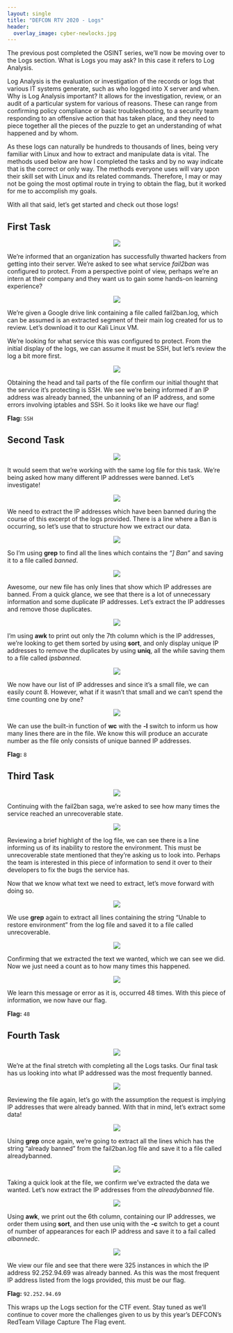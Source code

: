 ```yaml
---
layout: single
title: "DEFCON RTV 2020 - Logs"
header:
  overlay_image: cyber-newlocks.jpg
---
```


The previous post completed the OSINT series, we’ll now be moving over to the Logs section. What is Logs you may ask? In this case it refers to Log Analysis.

Log Analysis is the evaluation or investigation of the records or logs that various IT systems generate, such as who logged into X server and when. Why is Log Analysis important? It allows for the investigation, review, or an audit of a particular system for various of reasons. These can range from confirming policy compliance or basic troubleshooting, to a security team responding to an offensive action that has taken place, and they need to piece together all the pieces of the puzzle to get an understanding of what happened and by whom.

As these logs can naturally be hundreds to thousands of lines, being very familiar with Linux and how to extract and manipulate data is vital. The methods used below are how I completed the tasks and by no way indicate that is the correct or only way. The methods everyone uses will vary upon their skill set with Linux and its related commands. Therefore, I may or may not be going the most optimal route in trying to obtain the flag, but it worked for me to accomplish my goals.

With all that said, let’s get started and check out those logs!

## First Task

<p align="center"><img src="/images/Logs-What-failed.png"></p>

We’re informed that an organization has successfully thwarted hackers from getting into their server. We’re asked to see what service *fail2ban* was configured to protect. From a perspective point of view, perhaps we’re an intern at their company and they want us to gain some hands-on learning experience?

<p align="center"><img src="/images/Logs-What-failed-2.png"></p>

We’re given a Google drive link containing a file called fail2ban.log, which can be assumed is an extracted segment of their main log created for us to review. Let’s download it to our Kali Linux VM.

We’re looking for what service this was configured to protect. From the initial display of the logs, we can assume it must be SSH, but let’s review the log a bit more first.

<p align="center"><img src="/images/Logs-What-failed-3.png"></p>

Obtaining the head and tail parts of the file confirm our initial thought that the service it’s protecting is SSH. We see we’re being informed if an IP address was already banned, the unbanning of an IP address, and some errors involving iptables and SSH. So it looks like we have our flag!

__Flag:__ ```SSH```

## Second Task

<p align="center"><img src="/images/Logs-Who-failed.png"></p>

It would seem that we’re working with the same log file for this task. We’re being asked how many different IP addresses were banned. Let’s investigate!

<p align="center"><img src="/images/Logs-Who-failed-2.png"></p>

We need to extract the IP addresses which have been banned during the course of this excerpt of the logs provided. There is a line where a Ban is occurring, so let’s use that to structure how we extract our data.

<p align="center"><img src="/images/Logs-Who-failed-3.png"></p>

So I’m using __grep__ to find all the lines which contains the *“] Ban”* and saving it to a file called *banned*.

<p align="center"><img src="/images/Logs-Who-failed-4.png"></p>

Awesome, our new file has only lines that show which IP addresses are banned. From a quick glance, we see that there is a lot of unnecessary information and some duplicate IP addresses. Let’s extract the IP addresses and remove those duplicates.

<p align="center"><img src="/images/Logs-Who-failed-5.png"></p>

I’m using __awk__ to print out only the 7th column which is the IP addresses, we’re looking to get them sorted by using __sort__, and only display unique IP addresses to remove the duplicates by using __uniq__, all the while saving them to a file called *ipsbanned*.

<p align="center"><img src="/images/Logs-Who-failed-6.png"></p>

We now have our list of IP addresses and since it’s a small file, we can easily count 8. However, what if it wasn’t that small and we can’t spend the time counting one by one?

<p align="center"><img src="/images/Logs-Who-failed-7.png"></p>

We can use the built-in function of __wc__ with the __-l__ switch to inform us how many lines there are in the file. We know this will produce an accurate number as the file only consists of unique banned IP addresses.

__Flag:__ ```8```

## Third Task

<p align="center"><img src="/images/Logs-We-failed.png"></p>

Continuing with the fail2ban saga, we’re asked to see how many times the service reached an unrecoverable state.

<p align="center"><img src="/images/Logs-What-failed-3.png"></p>

Reviewing a brief highlight of the log file, we can see there is a line informing us of its inability to restore the environment. This must be unrecoverable state mentioned that they’re asking us to look into. Perhaps the team is interested in this piece of information to send it over to their developers to fix the bugs the service has.

Now that we know what text we need to extract, let’s move forward with doing so.

<p align="center"><img src="/images/Logs-We-failed-2.png"></p>

We use __grep__ again to extract all lines containing the string “Unable to restore environment” from the log file and saved it to a file called unrecoverable.

<p align="center"><img src="/images/Logs-We-failed-3.png"></p>

Confirming that we extracted the text we wanted, which we can see we did. Now we just need a count as to how many times this happened.

<p align="center"><img src="/images/Logs-We-failed-4.png"></p>

We learn this message or error as it is, occurred 48 times. With this piece of information, we now have our flag.

__Flag:__ ```48```

## Fourth Task

<p align="center"><img src="/images/Logs-Whom-failed.png"></p>

We’re at the final stretch with completing all the Logs tasks. Our final task has us looking into what IP addressed was the most frequently banned.

<p align="center"><img src="/images/Logs-What-failed-3.png"></p>

Reviewing the file again, let’s go with the assumption the request is implying IP addresses that were already banned. With that in mind, let’s extract some data!

<p align="center"><img src="/images/Logs-Whom-failed-2.png"></p>

Using __grep__ once again, we’re going to extract all the lines which has the string “already banned” from the fail2ban.log file and save it to a file called alreadybanned.

<p align="center"><img src="/images/Logs-Whom-failed-3.png"></p>

Taking a quick look at the file, we confirm we’ve extracted the data we wanted. Let’s now extract the IP addresses from the *alreadybanned* file.

<p align="center"><img src="/images/Logs-Whom-failed-4.png"></p>

Using __awk__, we print out the 6th column, containing our IP addresses, we order them using __sort__, and then use uniq with the __-c__ switch to get a count of number of appearances for each IP address and save it to a fail called *albannedc*.

<p align="center"><img src="/images/Logs-Whom-failed-5.png"></p>

We view our file and see that there were 325 instances in which the IP address 92.252.94.69 was already banned. As this was the most frequent IP address listed from the logs provided, this must be our flag.

__Flag:__ ```92.252.94.69```

This wraps up the Logs section for the CTF event. Stay tuned as we’ll continue to cover more the challenges given to us by this year’s DEFCON’s RedTeam Village Capture The Flag event.